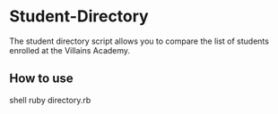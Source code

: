 # Student-Directory #

The student directory script allows you to compare the list of students enrolled at the Villains Academy.

## How to use ##

shell
ruby directory.rb

